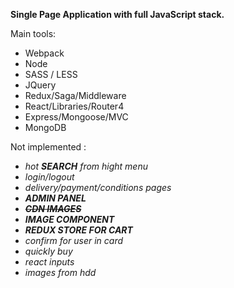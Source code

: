 **Single Page Application with full JavaScript stack.** 

Main tools:

- Webpack
- Node
- SASS / LESS
- JQuery
- Redux/Saga/Middleware
- React/Libraries/Router4
- Express/Mongoose/MVC
- MongoDB

Not implemented :

-  _hot **SEARCH** from hight menu_
- _login/logout_
- _delivery/payment/conditions pages_
- _**ADMIN PANEL**_
- _**~~CDN IMAGES~~**_
- _**IMAGE COMPONENT**_
- _**REDUX STORE FOR CART**_
- _confirm for user in card_
- _quickly buy_
- _react inputs_
- _images from hdd_
       